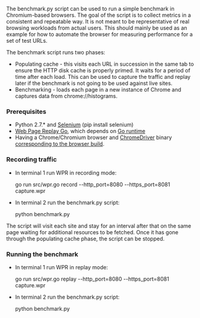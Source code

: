 The benchmark.py script can be used to run a simple benchmark in Chromium-based browsers. The goal of the script is to collect metrics in a consistent and repeatable way. It is not meant to be representative of real browsing workloads from actual users. This should mainly be used as an example for how to automate the browser for measuring performance for a set of test URLs.

The benchmark script runs two phases:
* Populating cache - this visits each URL in succession in the same tab to ensure the HTTP disk cache is properly primed. It waits for a period of time after each load. This can be used to capture the traffic and replay later if the benchmark is not going to be used against live sites.
* Benchmarking - loads each page in a new instance of Chrome and captures data from chrome://histograms.


### Prerequisites
* Python 2.7.* and [Selenium](https://www.seleniumhq.org/) (pip install selenium)
* [Web Page Replay Go](https://github.com/catapult-project/catapult/blob/master/web_page_replay_go/README.md), which depends on [Go runtime](https://golang.org/dl/)
* Having a Chrome/Chromium browser and [ChromeDriver](chromedriver.chromium.org/) binary [corresponding to the browser build](http://chromedriver.chromium.org/downloads/version-selection).

### Recording traffic
* In terminal 1 run WPR in recording mode:

  go run src/wpr.go record --http_port=8080 --https_port=8081 capture.wpr

* In terminal 2 run the benchmark.py script:

  python benchmark.py

The script will visit each site and stay for an interval after that on the same page waiting for additional resources to be fetched. Once it has gone through the populating cache phase, the script can be stopped.

### Running the benchmark
* In terminal 1 run WPR in replay mode:

  go run src/wpr.go replay --http_port=8080 --https_port=8081 capture.wpr

* In terminal 2 run the benchmark.py script:
  
  python benchmark.py
